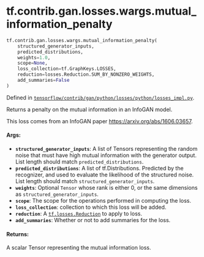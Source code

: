 <div itemscope itemtype="http://developers.google.com/ReferenceObject">
<meta itemprop="name" content="tf.contrib.gan.losses.wargs.mutual_information_penalty" />
<meta itemprop="path" content="Stable" />
</div>

# tf.contrib.gan.losses.wargs.mutual_information_penalty

``` python
tf.contrib.gan.losses.wargs.mutual_information_penalty(
    structured_generator_inputs,
    predicted_distributions,
    weights=1.0,
    scope=None,
    loss_collection=tf.GraphKeys.LOSSES,
    reduction=losses.Reduction.SUM_BY_NONZERO_WEIGHTS,
    add_summaries=False
)
```



Defined in [`tensorflow/contrib/gan/python/losses/python/losses_impl.py`](https://www.tensorflow.org/code/tensorflow/contrib/gan/python/losses/python/losses_impl.py).

Returns a penalty on the mutual information in an InfoGAN model.

This loss comes from an InfoGAN paper https://arxiv.org/abs/1606.03657.

#### Args:

* <b>`structured_generator_inputs`</b>: A list of Tensors representing the random noise
    that must  have high mutual information with the generator output. List
    length should match `predicted_distributions`.
* <b>`predicted_distributions`</b>: A list of tf.Distributions. Predicted by the
    recognizer, and used to evaluate the likelihood of the structured noise.
    List length should match `structured_generator_inputs`.
* <b>`weights`</b>: Optional `Tensor` whose rank is either 0, or the same dimensions as
    `structured_generator_inputs`.
* <b>`scope`</b>: The scope for the operations performed in computing the loss.
* <b>`loss_collection`</b>: collection to which this loss will be added.
* <b>`reduction`</b>: A <a href="../../../../../tf/losses/Reduction.md"><code>tf.losses.Reduction</code></a> to apply to loss.
* <b>`add_summaries`</b>: Whether or not to add summaries for the loss.


#### Returns:

A scalar Tensor representing the mutual information loss.